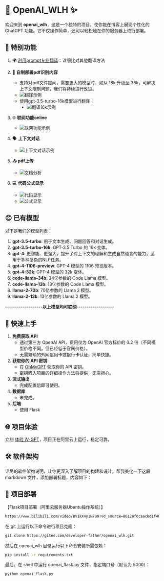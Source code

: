# 💎 OpenAI_WLH ✨

欢迎来到 **openai_wlh**，这是一个独特的项目，使你能在博客上展现个性化的 ChatGPT 功能。它不仅操作简单，还可以轻松地在你的服务器上进行部署。

## 🌟 特别功能

1. 🌍 [利用prompt专业翻译](https://www.bilibili.com/read/cv28100058/?jump_opus=1)：详细比对其他翻译方法
2. 📄 **自制部署pdf识别内容**
   - 支持对pdf文件提问，需要更大的模型时，如从 18k 升级至 36k，可解决上下文限制问题，我们将持续进行改进。
   - ![翻译示例](images/翻译.png)
   - 使用gpt-3.5-turbo-16k模型进行翻译：
     - ![翻译16k示例](images/翻译16k.png)

3. 🌐 **联网功能online**
   - ![联网功能示例](images/联网.png)

4. 🗣 **上下文对话**
   - ![上下文对话示例](images/上下文.png)

5. 📤 **pdf上传**
   - ![文档分析](images/文档分析.png)

6. 💻 **代码公式显示**
   - ![代码显示](images/代码.png)
   - ![公式显示](images/公式.png)

## 😊 已有模型

以下是我们的模型列表：

1. **gpt-3.5-turbo**: 用于文本生成、问题回答和对话生成。
2. **gpt-3.5-turbo-16k**: GPT-3.5 Turbo 的 16k 变体。
3. **gpt-4**: 更智能、更强大，提升了对上下文的理解和生成自然语言的能力，适用于多种复杂的NLP任务。
4. **gpt-4-1106-preview**: GPT-4 模型的 1106 预览版本。
5. **gpt-4-32k**: GPT-4 模型的 32k 变体。
6. **code-llama-34b**: 34亿参数的 Code Llama 模型。
7. **code-llama-13b**: 13亿参数的 Code Llama 模型。
8. **llama-2-70b**: 70亿参数的 Llama 2 模型。
9. **llama-2-13b**: 13亿参数的 Llama 2 模型。

-------------------**以上模型均可联网**-------------------

## 🚀 快速上手

1. **免费获取 API**
   - 通过第三方 OpenAI API，费用仅为 OpenAI 官方标价的 0.2 倍（不同模型价格不同，但已经低于官网价格）。
   - 无需繁琐的外网信用卡或银行卡认证，简单快捷。
2. **获取你的 API 密钥**
   - 在 [OhMyGPT](https://www.ohmygpt.com?aff=BDnMSilC) 获取你的 API 密钥。
   - 密钥嵌入项目的详细操作方法将提供，无需担心。
3. **流式输出**
   - 完成配置后即可使用。
4. **数据库**
   - 未完成。
5. **后端**
   - 使用 Flask

## 🌐 项目体验

立刻 [体验 W-GPT](http://8.138.104.244)，项目正在阿里云上运行，稳定可靠。

## 🛠️ 软件架构

详尽的软件架构说明，让你更深入了解项目的构建和设计。帮我美化一下这段 markdown 文件，添加部署标题，内容如下：

## 🚀 项目部署
【Flask项目部署（阿里云服务器Ubantu操作系统）】
```bash
https://www.bilibili.com/video/BV1kX4y1N7u9?vd_source=86128f0caacbd1f48d8ba64b076f5197
```

在 git 上运行以下命令进行项目克隆：

```bash
git clone https://gitee.com/developer-father/openai_wlh.git
```

然后在 openai_wlh 目录运行以下命令安装所需依赖：

```bash
pip install -r requirements.txt
```

最后，在 shell 中运行 openai_flask.py 文件，指定端口号（默认为 5000）：

```bash
python openai_flask.py
```